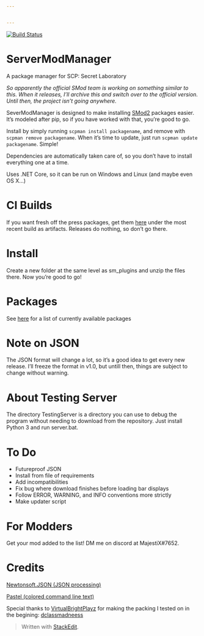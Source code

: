```yaml
---


---
```


<p><a href="https://dev.azure.com/ItsMajestiX/ServerModManager/_build/latest?definitionId=1&amp;branchName=master"><img src="https://dev.azure.com/ItsMajestiX/ServerModManager/_apis/build/status/ItsMajestiX.ServerModManager?branchName=master" alt="Build Status"></a></p>
<h1 id="servermodmanager">ServerModManager</h1>
<p>A package manager for SCP: Secret Laboratory</p>
<p><em>So apparently the official SMod team is working on something similar to this. When it releases, I’ll archive this and switch over to the official version. Until then, the project isn’t going anywhere.</em></p>
<p>SeverModManager is designed to make installing <a href="https://github.com/Grover-c13/Smod2">SMod2</a> packages easier. It’s modeled after pip, so if you have worked with that, you’re good to go.</p>
<p>Install by simply running <code>scpman install packagename</code>, and remove with <code>scpman remove packagename</code>.  When it’s time to update, just run <code>scpman update packagename</code>. Simple!</p>
<p>Dependencies are automatically taken care of, so you don’t have to install everything one at a time.</p>
<p>Uses .NET Core, so it can be run on Windows and Linux (and maybe even OS X…)</p>
<h1 id="ci-builds">CI Builds</h1>
<p>If you want fresh off the press packages, get them <a href="https://dev.azure.com/ItsMajestiX/ServerModManager/">here</a> under the most recent build as artifacts. Releases do nothing, so don’t go there.</p>
<h1 id="install">Install</h1>
<p>Create a new folder at the same level as sm_plugins and unzip the files there. Now you’re good to go!</p>
<h1 id="packages">Packages</h1>
<p>See <a href="https://github.com/ItsMajestiX/ServerModManager/blob/master/packages.md">here</a> for a list of currently available packages</p>
<h1 id="note-on-json">Note on JSON</h1>
<p>The JSON format will change a lot, so it’s a good idea to get every new release. I’ll freeze the format in v1.0, but untill then, things are subject to change without warning.</p>
<h1 id="about-testing-server">About Testing Server</h1>
<p>The directory TestingServer is a directory you can use to debug the program without needing to download from the repository. Just install Python 3 and run server.bat.</p>
<h1 id="to-do">To Do</h1>
<ul>
<li>Futureproof JSON</li>
<li>Install from file of requirements</li>
<li>Add incompatibilities</li>
<li>Fix bug where download finishes before loading bar displays</li>
<li>Follow ERROR, WARNING, and INFO conventions more strictly</li>
<li>Make updater script</li>
</ul>
<h1 id="for-modders">For Modders</h1>
<p>Get your mod added to the list! DM me on discord at MajestiX#7652.</p>
<h1 id="credits">Credits</h1>
<p><a href="https://github.com/JamesNK/Newtonsoft.Json">Newtonsoft.JSON (JSON processing)</a></p>
<p><a href="https://github.com/silkfire/Pastel">Pastel (colored command line text)</a></p>
<p>Special thanks to <a href="https://github.com/VirtualBrightPlayz">VirtualBrightPlayz</a> for making the packing I tested on in the begining: <a href="https://github.com/VirtualBrightPlayz/Smod2-Mod1_DCLASS_MADNESS">dclassmadneess</a></p>
<blockquote>
<p>Written with <a href="https://stackedit.io/">StackEdit</a>.</p>
</blockquote>
